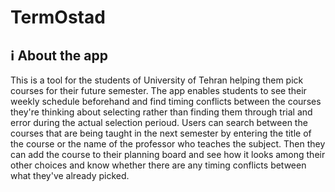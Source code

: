 <h1>TermOstad</h1>
<h2>ℹ About the app</h2>
<p>This is a tool for the students of University of Tehran helping them pick courses for their future semester. The app enables students to see their weekly schedule beforehand and find timing conflicts between the courses they're thinking about selecting rather than finding them through trial and error during the actual selection perioud. Users can search between the courses that are being taught in the next semester by entering the title of the course or the name of the professor who teaches the subject. Then they can add the course to their planning board and see how it looks among their other choices and know whether there are any timing conflicts between what they've already picked.</p>